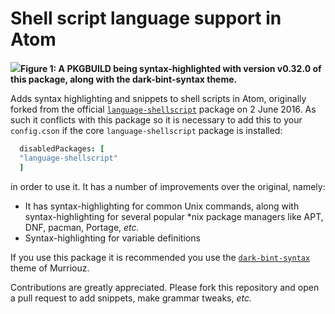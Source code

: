 # Shell script language support in Atom

<img src="http://i.imgur.com/lM2L75I.png"><caption><b>Figure 1: A PKGBUILD being syntax-highlighted with version v0.32.0 of this package, along with the dark-bint-syntax theme.</b></caption></img>

Adds syntax highlighting and snippets to shell scripts in Atom, originally forked from the official [`language-shellscript`](https://atom.io/packages/language-shellscript) package on 2 June 2016. As such it conflicts with this package so it is necessary to add this to your `config.cson` if the core `language-shellscript` package is installed:

```coffee
  disabledPackages: [
  "language-shellscript"
  ]
```

in order to use it. It has a number of improvements over the original, namely:

* It has syntax-highlighting for common Unix commands, along with syntax-highlighting for several popular &#42;nix package managers like APT, DNF, pacman, Portage, *etc.*
* Syntax-highlighting for variable definitions

If you use this package it is recommended you use the [`dark-bint-syntax`](https://github.com/Murriouz/dark-bint-syntax) theme of Murriouz.

Contributions are greatly appreciated. Please fork this repository and open a pull request to add snippets, make grammar tweaks, *etc.*
